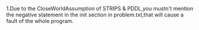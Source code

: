 1.Due to the CloseWorldAssumption of STRIPS & PDDL,you mustn't mention the negative statement in the init section in problem.txt,that will cause a fault of the whole program.